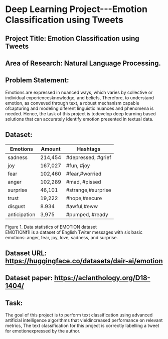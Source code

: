 # Deep Learning Project---Emotion Classification using Tweets
## Project Title: Emotion Classification using Tweets
## Area of Research: Natural Language Processing.
## Problem Statement:   

Emotions are expressed in nuanced ways, which varies by collective or individual experiencesknowledge, and beliefs, Therefore, to understand emotion, as conveved through text, a robust mechanism capable ofcapturing and modeling diferent linguistic nuances and phenomena is needed. Hence, the task of this project is todevelop deep learning based solutions that can accurately identify emotion presented in textual data.  

## Dataset:

|Emotions | Amount | Hashtags|
|---------|--------|---------|
|sadness | 214,454 | #depressed, #grief|
|joy | 167,027 | #fun, #joy|
|fear | 102,460 | #fear,#worried|
|anger | 102,289 | #mad, #pissed|
|surprise | 46,101 | #strange,#surprise|
|trust | 19,222 | #hope,#secure|
|disgust | 8.934 | #awful,#eww|
|anticipation | 3,975 | #pumped, #ready|  


Figure 1. Data statistics of EMOTlON dataset  
EMOTIONf1l is a dataset of English Twiter messages with six basic emotions: anger, fear, joy, love, sadness, and surprise.

## Dataset URL: https://huggingface.co/datasets/dair-ai/emotion
## Dataset paper: https://aclanthology.org/D18-1404/
## Task: 
The goal of this project is to perform text classification using advanced artificial intelligence algorithms that vieldincreased performance on relevant metrics, The text classification for this project is correctly labelling a tweet for emotionexpressed by the author.
